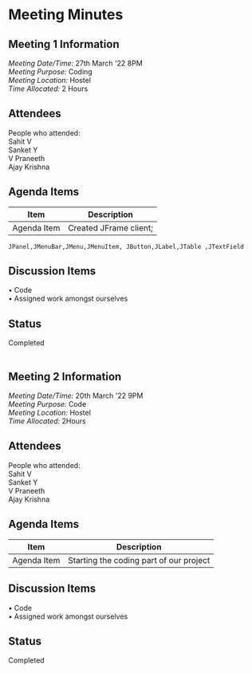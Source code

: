 # Meeting Minutes
## Meeting 1 Information
*Meeting Date/Time:*  27th March '22 8PM <br>
*Meeting Purpose:* Coding <br>
*Meeting Location:* Hostel <br>
*Time Allocated:* 2 Hours <br>

## Attendees
People who attended:<br>
Sahit V <br>
Sanket Y<br>
V Praneeth <br>
Ajay Krishna<br>

## Agenda Items

Item | Description
---- | ----
Agenda Item  | Created JFrame client;
	JPanel,JMenuBar,JMenu,JMenuItem, JButton,JLabel,JTable ,JTextField

## Discussion Items
• Code<br>
• Assigned work amongst ourselves


## Status
Completed
<br>
<br>
## Meeting 2 Information
*Meeting Date/Time:*  20th March '22 9PM<br>
*Meeting Purpose:* Code<br>
*Meeting Location:* Hostel <br>
*Time Allocated:* 2Hours<br>

## Attendees
People who attended:<br>
Sahit V <br>
Sanket Y<br>
V Praneeth <br>
Ajay Krishna<br>

## Agenda Items

Item | Description
---- | ----
Agenda Item  | Starting the coding part of our project


## Discussion Items
• Code  <br>
• Assigned work amongst ourselves


## Status
Completed
